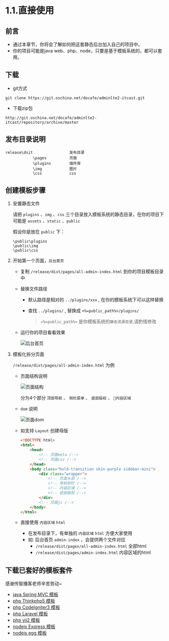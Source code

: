 # 1.1.直接使用

## 前言

- 通过本章节，你将会了解如何把这套静态后台加入自己的项目中。
- 你的项目可能是java web、php、node，只要是基于模板系统的，都可以套用。

## 下载

- git方式

```
git clone https://git.oschina.net/docafe/adminlte2-itcast.git
```

- 下载zip包

```
http://git.oschina.net/docafe/adminlte2-itcast/repository/archive/master
```

## 发布目录说明

```
release\dsit                发布目录
            \pages          页面
            \plugins        插件库
            \img            图片
            \css            css
```

## 创建模板步骤

1. 安置静态文件

    请把 `plugins` 、`img` 、`css` 三个目录放入模板系统的静态目录，在你的项目下可能是 `assets` 、`static` 、`public`

    假设你是放在 `public` 下：

    ```
    \public\plugins
    \public\img
    \public\css
    ```

2. 开始第一个页面，`后台首页`

    - 复制 `/release/dist/pages/all-admin-index.html` 到你的项目模板目录中

    - 替换文件路径

        - 默认路径是相对的 `../plugins/xxx` , 在你的模板系统下可以这样替换
        
        - 查找 `../plugins/` , 替换成 `<%=public_path%>/plugins/`
            > `<%=public_path%>` 是你模板系统的`静态资源目录`,请酌情修改

    - 运行你的项目看看效果

        ![后台首页](https://hans007.gitbooks.io/adminlte2-itcast/img/后台首页.png)

3. 模板化拆分页面

    `/release/dist/pages/all-admin-index.html` 为例

    - 页面结构说明

        ![页面结构](https://hans007.gitbooks.io/adminlte2-itcast/img/页面结构.png)

        分为4个部分 `顶部导航` 、 `侧栏菜单` 、 `底部版权` 、 `内容区域`

    - `dom` 说明

        ![页面dom](https://hans007.gitbooks.io/adminlte2-itcast/img/页面dom.png)

    - 如支持 `Layout` 创建母版

        ```html
        <!DOCTYPE html>
        <html>
            <head>
                <!-- 页面meta /-->
                <!-- 页面css /-->
            </head>
            <body class="hold-transition skin-purple sidebar-mini">
                <div class="wrapper">
                    <!-- 页面头部 /-->
                    <!-- 导航侧栏 /-->
                    <!-- 内容区域 /-->
                    <!-- 底部版权 /-->
                </div>
                <!-- 页面js /-->
            </body>
        </html>
        ```

    - 直接使用 `内容区域` `html`
        - 在发布目录下，有单独的 `内容区域` `html` 方便大家使用
        - 如: 后台首页 `admin-index` ，会提供两个文件对应
            - `/release/dist/pages/all-admin-index.html`      全部html
            - `/release/dist/pages/admin-index.html`          内容区域的html

## 下载已套好的模板套件

感谢传智播客老师辛苦劳动~

- [java Spring MVC 模板]()
- [php Thinkphp5 模板]()
- [php CodeIgniter3 模板]()
- [php Laravel 模板]()
- [php yii2 模板]()
- [nodejs Express 模板]()
- [nodejs egg 模板]()